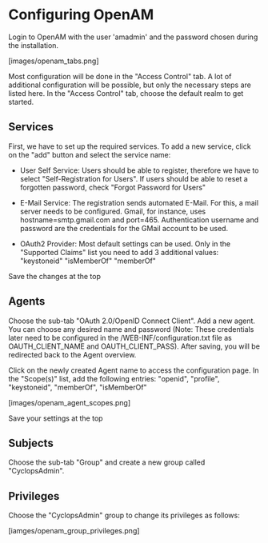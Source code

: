 Configuring OpenAM
===
Login to OpenAM with the user 'amadmin' and the password chosen during the installation.

[images/openam_tabs.png]

Most configuration will be done in the "Access Control" tab. A lot of additional configuration will be possible, but only the necessary steps are listed here. In the "Access Control" tab, choose the default realm to get started.

Services
---
First, we have to set up the required services. To add a new service, click on the "add" button and select the service name:

- User Self Service: Users should be able to register, therefore we have to select "Self-Registration for Users". If users should be able to reset a forgotten password, check "Forgot Password for Users"

- E-Mail Service: The registration sends automated E-Mail. For this, a mail server needs to be configured. Gmail, for instance, uses hostname=smtp.gmail.com and port=465. Authentication username and password are the credentials for the GMail account to be used.

- OAuth2 Provider: Most default settings can be used. Only in the "Supported Claims" list you need to add 3 additional values: "keystoneid" "isMemberOf" "memberOf"

Save the changes at the top

Agents
---
Choose the sub-tab "OAuth 2.0/OpenID Connect Client". Add a new agent. You can choose any desired name and password (Note: These credentials later need to be configured in the /WEB-INF/configuration.txt file as OAUTH_CLIENT_NAME and OAUTH_CLIENT_PASS). After saving, you will be redirected back to the Agent overview.

Click on the newly created Agent name to access the configuration page. In the "Scope(s)" list, add the following entries: "openid", "profile", "keystoneid", "memberOf", "isMemberOf"

[images/openam_agent_scopes.png]

Save your settings at the top

Subjects
---
Choose the sub-tab "Group" and create a new group called "CyclopsAdmin".

Privileges
---
Choose the "CyclopsAdmin" group to change its privileges as follows:

[iamges/openam_group_privileges.png]
